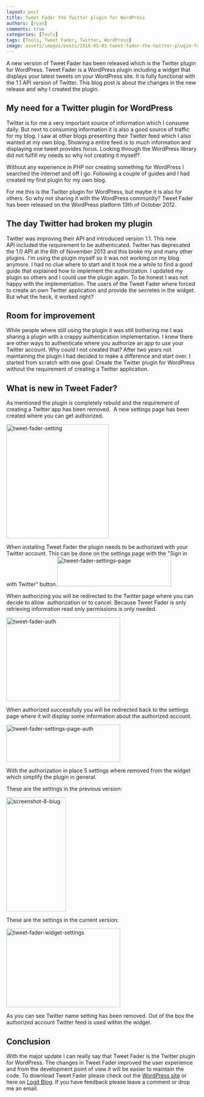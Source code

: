 ```yaml
---
layout: post
title: Tweet Fader the Twitter plugin for WordPress
authors: [ryan]
comments: true
categories: [Tools]
tags: [Tools, Tweet Fader, Twitter, WordPress]
image: assets/images/posts/2016-05-01-tweet-fader-the-twitter-plugin-for-wordpress/tweet-fader-the-twitter-plugin-for-wordpress-feature-image.png
---
```

A new version of Tweet Fader has been released which is the Twitter plugin for WordPress. Tweet Fader is a WordPress plugin including a widget that displays your latest tweets on your WordPress site. It is fully functional with the 1.1 API version of Twitter. This blog post is about the changes in the new release and why I created the plugin.
<h2>My need for a Twitter plugin for WordPress</h2>
Twitter is for me a very important source of information which I consume daily. But next to consuming information it is also a good source of traffic for my blog. I saw at other blogs presenting their Twitter feed which I also wanted at my own blog. Showing a entire feed is to much information and displaying one tweet provides focus. Looking through the WordPress library did not fulfill my needs so why not creating it myself?

Without any experience in PHP nor creating something for WordPress I searched the internet and off I go. Following a couple of guides and I had created my first plugin for my own blog.

For me this is the Twitter plugin for WordPress, but maybe it is also for others. So why not sharing it with the WordPress community? Tweet Fader has been released on the WordPress platform 13th of October 2012.
<h2>The day Twitter had broken my plugin</h2>
Twitter was improving their API and introduced version 1.1. This new API included the requirement to be authenticated. Twitter has deprecated the 1.0 API at the 6th of November 2013 and this broke my and many other plugins. I'm using the plugin myself so it was not working on my blog anymore. I had no clue where to start and it took me a while to find a good guide that explained how to implement the authorization. I updated my plugin so others and I could use the plugin again. To be honest I was not happy with the implementation. The users of the Tweet Fader where forced to create an own Twitter application and provide the secretes in the widget. But what the heck, it worked right?
<h2>Room for improvement</h2>
While people where still using the plugin it was still bothering me I was sharing a plugin with a crappy authentication implementation. I knew there are other ways to authenticate where you authorize an app to use your Twitter account. Why could I not created that? After two years not maintaining the plugin I had decided to make a difference and start over. I started from scratch with one goal: Create the Twitter plugin for WordPress without the requirement of creating a Twitter application.
<h2>What is new in Tweet Fader?</h2>
As mentioned the plugin is completely rebuild and the requirement of creating a Twitter app has been removed.  A new settings page has been created where you can get authorized.

<a href="{{site.baseurl}}/assets/images/posts/2016-05-01-tweet-fader-the-twitter-plugin-for-wordpress/tweet-fader-setting.png"><img class="alignnone size-medium wp-image-3631" src="{{site.baseurl}}/assets/images/posts/2016-05-01-tweet-fader-the-twitter-plugin-for-wordpress/tweet-fader-setting.png" alt="tweet-fader-setting" width="269" height="300" /></a>

When installing Tweet Fader the plugin needs to be authorized with your Twitter account. This can be done on the settings page with the "Sign in with Twitter" button.<a href="{{site.baseurl}}/assets/images/posts/2016-05-01-tweet-fader-the-twitter-plugin-for-wordpress/tweet-fader-settings-page.png"><img class="alignnone size-medium wp-image-3632" src="{{site.baseurl}}/assets/images/posts/2016-05-01-tweet-fader-the-twitter-plugin-for-wordpress/tweet-fader-settings-page.png" alt="tweet-fader-settings-page" width="300" height="78" /></a>

When authorizing you will be redirected to the Twitter page where you can decide to allow  authorization or to cancel. Because Tweet Fader is only retrieving information read only permissions is only needed.

<a href="{{site.baseurl}}/assets/images/posts/2016-05-01-tweet-fader-the-twitter-plugin-for-wordpress/tweet-fader-auth.png"><img class="alignnone size-medium wp-image-3634" src="{{site.baseurl}}/assets/images/posts/2016-05-01-tweet-fader-the-twitter-plugin-for-wordpress/tweet-fader-auth.png" alt="tweet-fader-auth" width="300" height="220" /></a>

When authorized successfully you will be redirected back to the settings page where it will display some information about the authorized account.

<a href="{{site.baseurl}}/assets/images/posts/2016-05-01-tweet-fader-the-twitter-plugin-for-wordpress/tweet-fader-settings-page-auth.png"><img class="alignnone size-medium wp-image-3633" src="{{site.baseurl}}/assets/images/posts/2016-05-01-tweet-fader-the-twitter-plugin-for-wordpress/tweet-fader-settings-page-auth.png" alt="tweet-fader-settings-page-auth" width="300" height="98" /></a>

With the authorization in place 5 settings where removed from the widget which simplify the plugin in general.

These are the settings in the previous version:

<a href="{{site.baseurl}}/assets/images/posts/2016-05-01-tweet-fader-the-twitter-plugin-for-wordpress/screenshot-8-blug.png"><img class="alignnone size-medium wp-image-2386" src="{{site.baseurl}}/assets/images/posts/2016-05-01-tweet-fader-the-twitter-plugin-for-wordpress/screenshot-8-blug.png" alt="screenshot-8-blug" width="157" height="300" /></a>

These are the settings in the current version:

<a href="{{site.baseurl}}/assets/images/posts/2016-05-01-tweet-fader-the-twitter-plugin-for-wordpress/tweet-fader-widget-settings-1.png"><img class="alignnone size-medium wp-image-3624" src="{{site.baseurl}}/assets/images/posts/2016-05-01-tweet-fader-the-twitter-plugin-for-wordpress/tweet-fader-widget-settings-1.png" alt="tweet-fader-widget-settings" width="300" height="207" /></a>

As you can see Twitter name setting has been removed. Out of the box the authorized account Twitter feed is used within the widget.
<h2>Conclusion</h2>
With the major update I can really say that Tweet Fader is the Twitter plugin for WordPress. The changes in Tweet Fader improved the user experience and from the development point of view it will be easier to maintain the code. To download Tweet Fader please check out the <a href="https://wordpress.org/plugins/tweet-fader" target="_blank">WordPress site</a> or here on <a href="http://www.logitblog.com/tooling/tweet-fader" target="_blank">Logit Blog</a>. If you have feedback please leave a comment or drop me an email.
